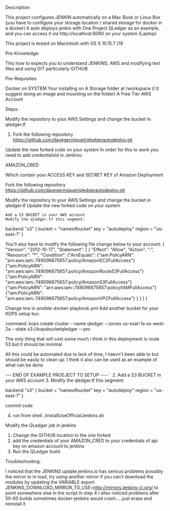 Description:

This project configures JENKIN automatically on a Mac Book or Linux Box (you have to configure your storage location / shared storage for docker in a docker)
It auto deploys jenkin with One Project QLedger as an example, and you can access it via http://localhost:8080 on your system (Laptop)

This project is tested on Macintosh with OS X 10.15.7 (19

Pre-Knowledge:

This how to expects you to understand JENKINS, AWS and modifying text files and using GIT particularly GITHUB

Pre-Requisites:

Docker on SYSTEM Your installing on
A Storage folder at /workspace (i'd suggest doing an image and mounting on the folder)
A Free Tier AWS Account

Steps:

Modify the repository to your AWS Settings and change the bucket in qledger.tf


1. Fork the following repository 
https://github.com/davegermiquet/qledgerautodeploy.git

Update the new forked code on your system 
In order for this to work you need to add credentialsId in Jenkins:

AMAZON_CRED

Which contain your ACCESS KEY and SECRET KEY of Amazon Deployment

Fork the following repository https://github.com/davegermiquet/qledgerautodeploy.git

Modify the repository to your AWS Settings and change the bucket in qledger.tf
Update the new forked code on your system

    Add a S3 BUCKET in your AWS account
    Modify the qledger.tf this segment:

backend "s3" { bucket = "nameofbucket" key = "autodeploy" region = "us-east-1" }

You'll also have to modify the following file change below to your account:
{
    "Version": "2012-10-17",
    "Statement": [
        {
            "Effect": "Allow",
            "Action": "*:*",
            "Resource": "*",
            "Condition": {"ArnEquals":
                {"iam:PolicyARN": "arn:aws:iam::749096675657:policy/AmazonEC2FullAccess"}
                {"iam:PolicyARN": "arn:aws:iam::749096675657:policy/AmazonRoute53FullAccess"}
                {"iam:PolicyARN": "arn:aws:iam::749096675657:policy/AmazonS3FullAccess"}
                {"iam:PolicyARN": "arn:aws:iam::749096675657:policy/IAMFullAccess"}
                {"iam:PolicyARN": "arn:aws:iam::749096675657:policy/AmazonVPCFullAccess"}
                }
        }
    ]
}

Change line in ansible-docker-playbook.yml Add another bucket for your KOPS setup too:

command: kops create cluster  --name qledger --zones us-esat-1a us-west-2a  --state s3://kopsbucketqledger  --yes


The only thing that will cost some much i think in this deployment is route 53 but it should be minimal


All this could be automated due to lack of time, I haevn't been able to but should be easily to clean up.
I think it also can be used as an example of what can be done

 --- END OF EXAMPLE PROEJECT TO SETUP ----
`
2. Add a S3 BUCKET in your AWS account
3. Modify the qledger.tf this segment:

 backend "s3" {
    bucket = "nameofbucket"
    key    = "autodeploy"
    region = "us-east-1"
}

commit code

4. run from shell ./installUseOfficialJenkins.sh

Modify the QLedger job in jenkins

1. Change the GITHUB location to the one forked
2. add the credentials of your AMAZON_CRED to your credentials of api key on amazon account to jenkins
3. Run the QLedger build


Troubleshooting:

I noticed that the JENKINS update.jenkins.io has serious problems possibly the mirror to in load, try using another mirror if you can't download the modules
by updating the VARIABLE export JENKINS_DOWNLOAD_MIRROR_TO_USE=http://mirrors.jenkins-ci.org/ to point somewhere else in the script in step 4
I allso noticed problems after 50-60 builds sometimes docker-jenkins would crash.....just erase and reinstall it
